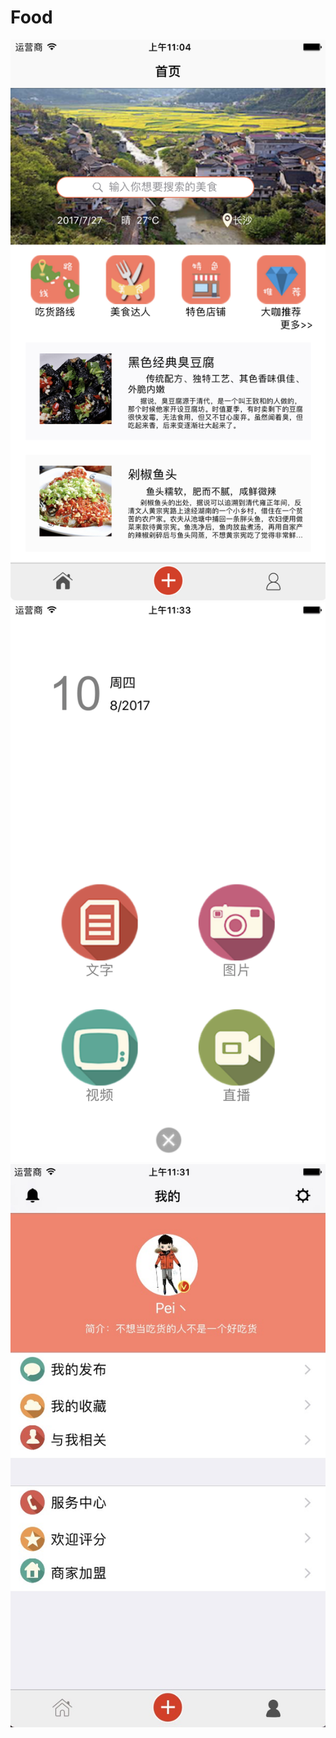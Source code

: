 # Food
![image](https://github.com/PEIcode/Food/blob/master/images/Home.png)
![image](https://github.com/PEIcode/Food/blob/master/images/Publish.png)
![image](https://github.com/PEIcode/Food/blob/master/images/Me.png)
